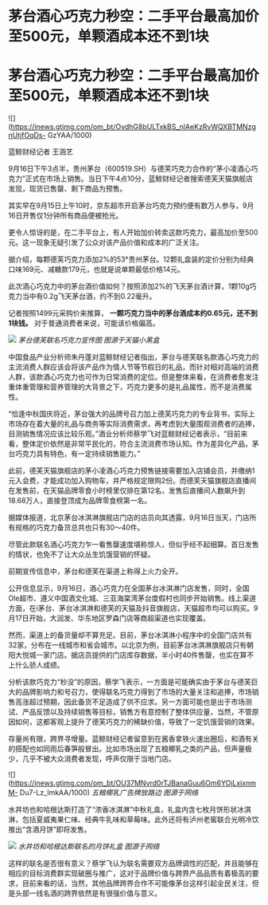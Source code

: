 # 茅台酒心巧克力秒空：二手平台最高加价至500元，单颗酒成本还不到1块

# 茅台酒心巧克力秒空：二手平台最高加价至500元，单颗酒成本还不到1块

![](https://inews.gtimg.com/om_bt/OvdhG8bULTxkBS_nlAeKzRvWQXBTMNzgnUtjfOqDs-
GzYAA/1000)

蓝鲸财经记者 王涵艺

9月16日下午3点半，贵州茅台（600519.SH）与德芙巧克力合作的“茅小凌酒心巧克力”正式在市场上销售。当日下午4点10分，蓝鲸财经记者搜索德芙天猫旗舰店发现，现货已售罄、剩下商品为预售。

其实早在9月15日上午10时，京东超市开启茅台巧克力预约便有数万人参与，9月16日开售仅1分钟所有商品便被抢光。

更令人惊讶的是，在二手平台上，有人开始加价转卖这款巧克力，最高加价至500元。这一现象无疑引发了公众对该产品价值和成本的广泛关注。

据介绍，每颗德芙巧克力添加2%的53°贵州茅台。12颗礼盒装的定价分别为经典口味169元、减糖款179元，也就是说单颗最低价格14元。

此次酒心巧克力中的茅台酒价值如何？按照添加2%的飞天茅台酒计算，1颗10g巧克力当中有0.2g飞天茅台酒，约不到0.22毫升。

记者按照1499元采购价来推算， **一颗巧克力当中的茅台酒成本约0.65元，还不到1块钱。** 对于普通消费者来说，可能该价格偏高。

![](https://inews.gtimg.com/om_bt/O-uBjm4ahAOdXmZWyDjiZUtVBrEB2HOAld3Cn4ujflU18AA/1000)
_茅台德芙联名巧克力宣传图 图源于天猫小黑盒_

中国食品产业分析师朱丹蓬对蓝鲸财经记者指出，茅台与德芙联名款酒心巧克力的主流消费人群应该会将该产品作为情人节等节假日的礼品，而针对相对高端的消费人群，该款酒心巧克力也可作为日常消费的定位。但是整体来看，在消费者愈发注重体重管理和营养管理的大背景之下，巧克力更多的是礼品属性，而不是消费属性。

“恰逢中秋国庆将近，茅台强大的品牌号召力加上德芙巧克力的专业背书，实际上市场存在着大量的礼品与商务等实际消费需求，再考虑到大量围观消费者的追捧，目测销售情况应该比较乐观。”酒业分析师蔡学飞对蓝鲸财经记者表示，“目前来看，整体定价依然是非常平民化的，符合主流消费市场认知。作为差异化产品，茅台巧克力具有特色，有一定持续销售能力。”

此前，德芙天猫旗舰店的茅小凌酒心巧克力预售链接需要加入店铺会员，并缴纳1元入会费，才能成功加入购物车，并严格规定限购2份。而德芙天猫旗舰店直播间在发售前，在天猫品牌零食小时榜里仅排在第12名，发售后直播间人数飙升到18.68万人，直接登顶成为品牌零食榜第一名。

据媒体报道，北京茅台冰淇淋旗舰店门店的店员向其透露，9月16日当天，门店所有规格的巧克力备货总共也只有30～40件。

尽管此款联名酒心巧克力乍一看售罄速度堪称惊人，但似乎经不起细算。首日发售的情状，也免不了让大众丛生饥饿营销的怀疑。

前期宣传信息中，茅台和德芙在渠道上称得上火力全开。

公开信息显示，9月16日，酒心巧克力在全国茅台冰淇淋门店发售，同时，全国Ole超市、遵义中国酒文化城、三亚海棠湾茅台度假村也同步开始销售。线上渠道方面，在i茅台、茅台冰淇淋和德芙的天猫及抖音旗舰店，天猫超市均可以购买。9月17日开始，大润发、华东地区罗森门店等商超渠道也实现覆盖。

然而，渠道上的备货量却不算充足。目前，茅台冰淇淋小程序中的全国门店共有32家，分布在一线城市和省会城市。以北京为例，目前茅台冰淇淋旗舰店只有朝阳大悦城一家门店。据店员提供的门店库存数据，半小时40件售罄，也实在算不上什么骄人成绩。

分析该款巧克力“秒没”的原因，蔡学飞表示，一方面是可能确实由于茅台与德芙巨大的品牌影响力和号召力，使得联名巧克力得到了市场的大量关注和追捧，市场销售高涨超过预期，因此备货不足造成了供不应求。另一方面可能也是出于市场测试、产品反馈以及持续销售等目标，销售方有意控制了整体供应量，当然，不管原因如何，这都客观上提升了德芙巧克力的稀缺价值，导致了一定饥饿营销的效果。

存量尚有限，跨界寻增量。蓝鲸财经记者留意到在酱香拿铁火速出圈后，和酒有关的搭配也如同雨后春笋般冒出。比如市场出现了五粮椰乳之类的产品，但声量极少，几乎不被大众消费者发现，呼声仅限于当地门店。

![](https://inews.gtimg.com/om_bt/OU37MNvrd0rTJBanaGuu6Om6YOjLxixnmM-
Du7-Lz_lmkAA/1000) _五粮椰乳广告牌放路边 图源于网络_

水井坊也和哈根达斯打造了“浓香冰淇淋”中秋礼盒，礼盒内含七枚月饼形状冰淇淋，包括夏威夷果仁味、经典牛乳味和草莓味。此外还将有泸州老窖联合光明冷饮推出“含酒月饼”即将发售。

![](https://inews.gtimg.com/om_bt/O1bMvYywe1uWmmVprlhGQTEJT9Hc6k43myk0h2LwsopGkAA/1000)
_水井坊和哈根达斯联名的月饼礼盒 图源于网络_

这样的联名是否很有意义？蔡学飞认为联名需要双方品牌调性的匹配，并且能够在相应的目标消费群实现破圈与推广，这对于品牌价值与跨界产品品质有着极高的要求，目前来看的话，当然，其他品牌跨界合作不可能像茅台这样引起全民关注，但是头部一线名酒的跨界依然是有很强价值与意义。

